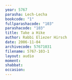 ```yaml
---
year: 5767
parasha: Lech-Lecha
bookcode: "1"
fullparashacode: "103"
parashacode: "103"
title: Take a Hike
author: Rabbi Eliezer Hirsch
date: 2006-11-04
archivecode: 57671031
filename: 5767-103-1
layout: audio
moment: 
shabbat: 
occasion: 
---
```

